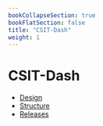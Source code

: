 ```yaml
---
bookCollapseSection: true
bookFlatSection: false
title: "CSIT-Dash"
weight: 1
---
```


# CSIT-Dash

- [Design](design)
- [Structure](structure)
- [Releases](releases)
